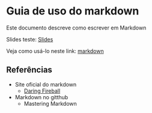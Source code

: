 # Guia de uso do markdown  
Este documento descreve como escrever em Markdown

Slides teste:    [Slides](Produto.pdf)

Veja como usá-lo neste link: [markdown](docs/)

## Referências

* Site oficial do markdown
  * [Daring Fireball](https://daringfireball.net/projects/markdown/)
* Markdown no gitthub
  * Mastering Markdown
 

 
